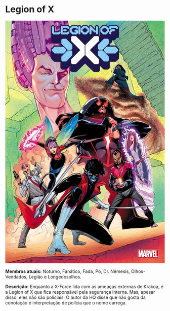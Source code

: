 # Legion of X

![](https://github.com/GuilhermeKotchergenko/projeto-versionamento-santandercoders/blob/main/paginas/imagens/legionofx.jpg?raw=true)

**Membros atuais:** Noturno, Fanático, Fada, Pó, Dr. Nêmesis, Olhos-Vendados, Legião e Longedosolhos.

**Descrição:** Enquanto a X-Force lida com as ameaças externas de Krakoa, é a Legion of X que fica responsável pela segurança interna. Mas, apesar disso, eles não são policiais. O autor da HQ disse que não gosta da conotação e interpretação de polícia que o nome carrega.